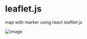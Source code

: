 # leaflet.js
map with marker using react leaftlet js

![image](https://user-images.githubusercontent.com/75767606/117682196-04b82d80-b1dd-11eb-9049-582816090181.png)

